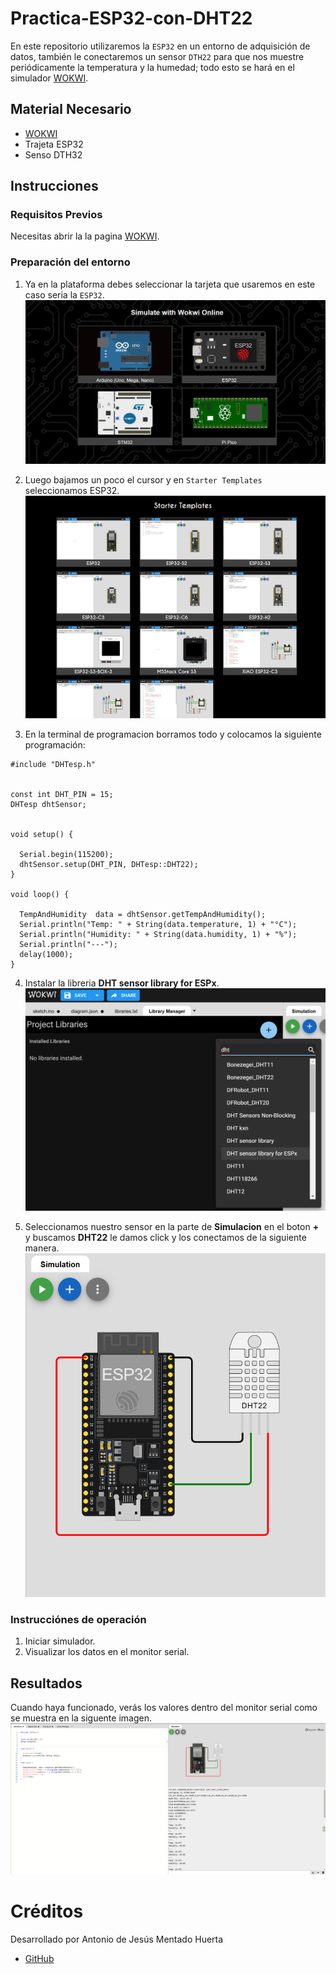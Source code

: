 # Practica-ESP32-con-DHT22
En este repositorio utilizaremos la ```ESP32``` en un entorno de adquisición de datos, también le conectaremos un sensor ```DTH22``` para que nos muestre periódicamente la temperatura y la humedad; todo esto se hará en el simulador  [WOKWI](https://wokwi.com/).

## Material Necesario
- [WOKWI](https://wokwi.com/)
- Trajeta ESP32
- Senso DTH32


## Instrucciones

### Requisitos Previos

Necesitas abrir la la pagina [WOKWI](https://wokwi.com/).


### Preparación del entorno

1. Ya en la plataforma debes seleccionar la tarjeta que usaremos en este caso seria la  ```ESP32```.
![](https://github.com/AntoniodeJesus19/Practica-ESP32-con-DHT22/blob/main/Captura%20de%20pantalla%202024-12-09%20223637.png?raw=true)

2. Luego bajamos un poco el cursor y en ```Starter Templates``` seleccionamos ESP32.
![](https://github.com/AntoniodeJesus19/Practica-ESP32-con-DHT22/blob/main/Captura%20de%20pantalla%202024-12-09%20224130.png?raw=true)

3. En la terminal de programacion borramos todo y colocamos la siguiente programación:
```
#include "DHTesp.h"


const int DHT_PIN = 15;
DHTesp dhtSensor;


void setup() {

  Serial.begin(115200);
  dhtSensor.setup(DHT_PIN, DHTesp::DHT22);
}

void loop() {

  TempAndHumidity  data = dhtSensor.getTempAndHumidity();
  Serial.println("Temp: " + String(data.temperature, 1) + "°C");
  Serial.println("Humidity: " + String(data.humidity, 1) + "%");
  Serial.println("---");
  delay(1000);
}
```

4. Instalar la libreria **DHT sensor library for ESPx**.
![](https://github.com/AntoniodeJesus19/Practica-ESP32-con-DHT22/blob/main/Captura%20de%20pantalla%202024-12-09%20225042.png?raw=true)

5. Seleccionamos nuestro sensor en la parte de **Simulacion** en el boton **+** y buscamos **DHT22** le damos click y los conectamos de la siguiente manera.
![](https://github.com/AntoniodeJesus19/Practica-ESP32-con-DHT22/blob/main/Captura%20de%20pantalla%202024-12-09%20225835.png?raw=true)


### Instrucciónes de operación

1. Iniciar simulador.
2. Visualizar los datos en el monitor serial.


## Resultados

Cuando haya funcionado, verás los valores dentro del monitor serial como se muestra en la siguente imagen.
![](https://github.com/AntoniodeJesus19/Practica-ESP32-con-DHT22/blob/main/Captura%20de%20pantalla%202024-12-09%20230208.png?raw=true)


# Créditos

Desarrollado por Antonio de Jesús Mentado Huerta

- [GitHub](https://github.com/AntoniodeJesus19)
